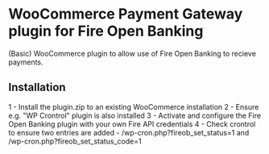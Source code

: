 # WooCommerce Payment Gateway plugin for Fire Open Banking
(Basic) WooCommerce plugin to allow use of Fire Open Banking to recieve payments.


## Installation
1 - Install the plugin.zip to an existing WooCommerce installation
2 - Ensure e.g. "WP Crontrol" plugin is also installed
3 - Activate and configure the Fire Open Banking plugin with your own Fire API credentials
4 - Check crontrol to ensure two entries are added - /wp-cron.php?fireob_set_status=1 and /wp-cron.php?fireob_set_status_code=1

